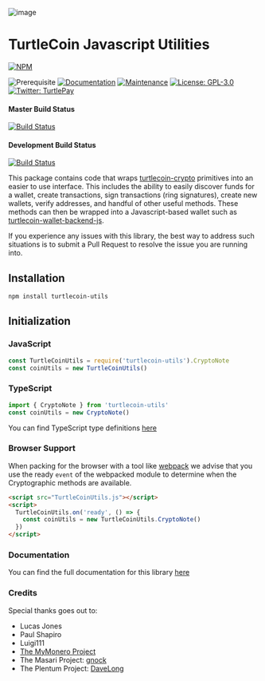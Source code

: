 ![image](https://github.com/tylersisia/shellnet-webwallet-go/blob/master/services/main/assets/images/brand-logo.png)

# TurtleCoin Javascript Utilities

[![NPM](https://nodei.co/npm/turtlecoin-utils.png?downloads=true&stars=true)](https://nodei.co/npm/turtlecoin-utils/)

![Prerequisite](https://img.shields.io/badge/node-%3E%3D6-blue.svg) [![Documentation](https://img.shields.io/badge/documentation-yes-brightgreen.svg)](https://utils.turtlecoin.dev) [![Maintenance](https://img.shields.io/badge/Maintained%3F-yes-green.svg)](https://github.com/turtlecoin/turtlecoin-utils/graphs/commit-activity) [![License: GPL-3.0](https://img.shields.io/badge/License-GPL--3.0-yellow.svg)](https://github.com/turtlecoin/turtlecoin-utils/blob/master/LICENSE) [![Twitter: TurtlePay](https://img.shields.io/twitter/follow/_TurtleCoin.svg?style=social)](https://twitter.com/_TurtleCoin)

#### Master Build Status
[![Build Status](https://travis-ci.org/turtlecoin/turtlecoin-utils.svg?branch=master)](https://travis-ci.org/turtlecoin/turtlecoin-utils)

#### Development Build Status
[![Build Status](https://travis-ci.org/turtlecoin/turtlecoin-utils.svg?branch=development)](https://travis-ci.org/turtlecoin/turtlecoin-utils/branches)

This package contains code that wraps [turtlecoin-crypto](https://github.com/turtlecoin/turtlecoin-crypto) primitives into an easier to use interface. This includes the ability to easily discover funds for a wallet, create transactions, sign transactions (ring signatures), create new wallets, verify addresses, and handful of other useful methods. These methods can then be wrapped into a Javascript-based wallet such as [turtlecoin-wallet-backend-js](https://github.com/turtlecoin/turtlecoin-wallet-backend-js).

If you experience any issues with this library, the best way to address such situations is to submit a Pull Request to resolve the issue you are running into.

## Installation

```bash
npm install turtlecoin-utils
```

## Initialization

### JavaScript

```javascript
const TurtleCoinUtils = require('turtlecoin-utils').CryptoNote
const coinUtils = new TurtleCoinUtils()
```

### TypeScript

```typescript
import { CryptoNote } from 'turtlecoin-utils'
const coinUtils = new CryptoNote()
```

You can find TypeScript type definitions [here](index.d.ts)

### Browser Support

When packing for the browser with a tool like [webpack](https://webpack.js.org/) we advise that you use the ready `event` of the webpacked module to determine when the Cryptographic methods are available.

```html
<script src="TurtleCoinUtils.js"></script>
<script>
  TurtleCoinUtils.on('ready', () => {
    const coinUtils = new TurtleCoinUtils.CryptoNote()
  })
</script>
```

### Documentation

You can find the full documentation for this library [here](https://utils.turtlecoin.dev)

### Credits

Special thanks goes out to:

* Lucas Jones
* Paul Shapiro
* Luigi111
* [The MyMonero Project](https://github.com/mymonero/mymonero-app-js)
* The Masari Project: [gnock](https://github.com/gnock)
* The Plentum Project: [DaveLong](https://github.com/DaveLong)

